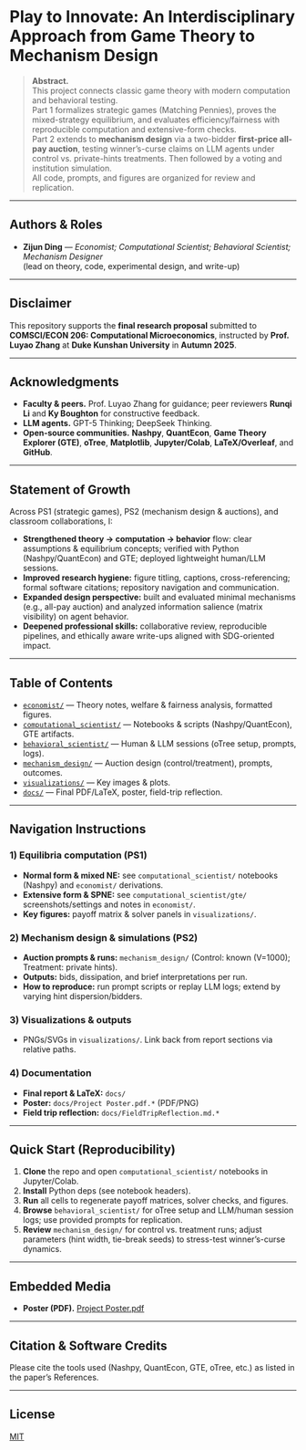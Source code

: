 # Play to Innovate: An Interdisciplinary Approach from Game Theory to Mechanism Design

> **Abstract.**  
> This project connects classic game theory with modern computation and behavioral testing.  
> Part 1 formalizes strategic games (Matching Pennies), proves the mixed-strategy equilibrium, and evaluates efficiency/fairness with reproducible computation and extensive-form checks.  
> Part 2 extends to **mechanism design** via a two-bidder **first-price all-pay auction**, testing winner’s-curse claims on LLM agents under control vs. private-hints treatments. Then followed by a voting and institution simulation.  
> All code, prompts, and figures are organized for review and replication.

---

## Authors & Roles
- **Zijun Ding** — *Economist; Computational Scientist; Behavioral Scientist; Mechanism Designer*  
  (lead on theory, code, experimental design, and write-up)

---

## Disclaimer
This repository supports the **final research proposal** submitted to **COMSCI/ECON 206: Computational Microeconomics**, instructed by **Prof. Luyao Zhang** at **Duke Kunshan University** in **Autumn 2025**.

---

## Acknowledgments
- **Faculty & peers.** Prof. Luyao Zhang for guidance; peer reviewers **Runqi Li** and **Ky Boughton** for constructive feedback.  
- **LLM agents.** GPT-5 Thinking; DeepSeek Thinking.  
- **Open-source communities.** **Nashpy**, **QuantEcon**, **Game Theory Explorer (GTE)**, **oTree**, **Matplotlib**, **Jupyter/Colab**, **LaTeX/Overleaf**, and **GitHub**.

---

## Statement of Growth
Across PS1 (strategic games), PS2 (mechanism design & auctions), and classroom collaborations, I:
- **Strengthened theory → computation → behavior** flow: clear assumptions & equilibrium concepts; verified with Python (Nashpy/QuantEcon) and GTE; deployed lightweight human/LLM sessions.
- **Improved research hygiene:** figure titling, captions, cross-referencing; formal software citations; repository navigation and communication.
- **Expanded design perspective:** built and evaluated minimal mechanisms (e.g., all-pay auction) and analyzed information salience (matrix visibility) on agent behavior.
- **Deepened professional skills:** collaborative review, reproducible pipelines, and ethically aware write-ups aligned with SDG-oriented impact.

---

## Table of Contents
- [`economist/`](./economist/) — Theory notes, welfare & fairness analysis, formatted figures. 
- [`computational_scientist/`](./computational_scientist/) — Notebooks & scripts (Nashpy/QuantEcon), GTE artifacts. 
- [`behavioral_scientist/`](./behavioral_scientist/) — Human & LLM sessions (oTree setup, prompts, logs). 
- [`mechanism_design/`](./mechanism_design/) — Auction design (control/treatment), prompts, outcomes. 
- [`visualizations/`](./visualizations/) — Key images & plots.
- [`docs/`](./docs/) — Final PDF/LaTeX, poster, field-trip reflection.

---

## Navigation Instructions

### 1) Equilibria computation (PS1)
- **Normal form & mixed NE:** see `computational_scientist/` notebooks (Nashpy) and `economist/` derivations.  
- **Extensive form & SPNE:** see `computational_scientist/gte/` screenshots/settings and notes in `economist/`.  
- **Key figures:** payoff matrix & solver panels in `visualizations/`.

### 2) Mechanism design & simulations (PS2)
- **Auction prompts & runs:** `mechanism_design/` (Control: known \(V=1000\); Treatment: private hints).  
- **Outputs:** bids, dissipation, and brief interpretations per run.  
- **How to reproduce:** run prompt scripts or replay LLM logs; extend by varying hint dispersion/bidders.

### 3) Visualizations & outputs
- PNGs/SVGs in `visualizations/`. Link back from report sections via relative paths.

### 4) Documentation
- **Final report & LaTeX:** `docs/`  
- **Poster:** `docs/Project Poster.pdf.*` (PDF/PNG)  
- **Field trip reflection:** `docs/FieldTripReflection.md.*`

---

## Quick Start (Reproducibility)
1. **Clone** the repo and open `computational_scientist/` notebooks in Jupyter/Colab.  
2. **Install** Python deps (see notebook headers).  
3. **Run** all cells to regenerate payoff matrices, solver checks, and figures.  
4. **Browse** `behavioral_scientist/` for oTree setup and LLM/human session logs; use provided prompts for replication.  
5. **Review** `mechanism_design/` for control vs. treatment runs; adjust parameters (hint width, tie-break seeds) to stress-test winner’s-curse dynamics.

---

## Embedded Media
- **Poster (PDF).**  [Project Poster.pdf](https://github.com/user-attachments/files/22879275/Project.Poster.pdf)

  
---

## Citation & Software Credits
Please cite the tools used (Nashpy, QuantEcon, GTE, oTree, etc.) as listed in the paper’s References.

---

## License
[MIT](./LICENSE)
